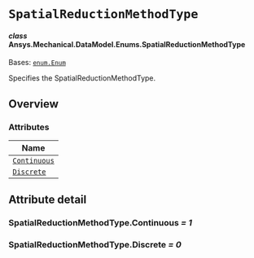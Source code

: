 # `SpatialReductionMethodType`

<a id="ansys.mechanical.stubs.v242.Ansys.Mechanical.DataModel.Enums.SpatialReductionMethodType"></a>

#### *class* Ansys.Mechanical.DataModel.Enums.SpatialReductionMethodType

Bases: [`enum.Enum`](https://docs.python.org/3/library/enum.html#enum.Enum)

Specifies the SpatialReductionMethodType.

<!-- !! processed by numpydoc !! -->

<a id="overview"></a>

## Overview

### Attributes

| Name |
| ---------------------------------------------------------- |
| [`Continuous`](#SpatialReductionMethodType.Continuous) |
| [`Discrete`](#SpatialReductionMethodType.Discrete) |

<a id="attribute-detail"></a>

## Attribute detail

<a id="SpatialReductionMethodType.Continuous"></a>

### SpatialReductionMethodType.Continuous *= 1*

<a id="SpatialReductionMethodType.Discrete"></a>

### SpatialReductionMethodType.Discrete *= 0*


